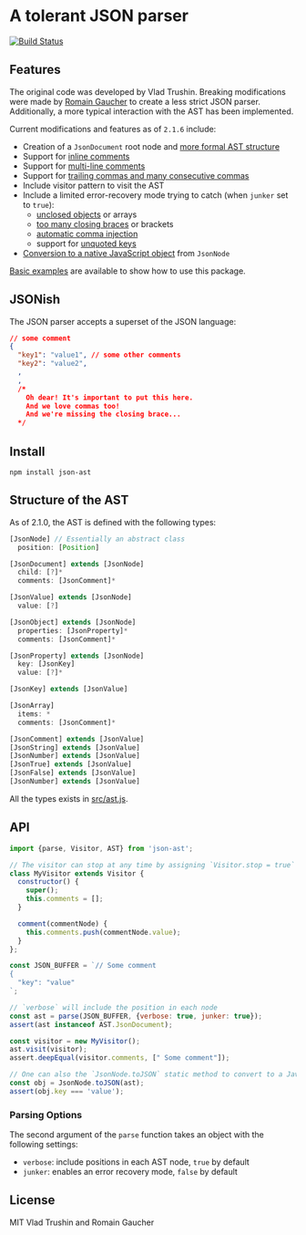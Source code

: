 # A tolerant JSON parser

[![Build Status](https://travis-ci.org/neuroo/json-ast.svg?branch=master)](https://travis-ci.org/neuroo/json-ast)

## Features
The original code was developed by Vlad Trushin. Breaking modifications were made by [Romain Gaucher](https://twitter.com/rgaucher) to create a less strict JSON parser. Additionally, a more typical interaction with the AST has been implemented.

Current modifications and features as of `2.1.6` include:
* Creation of a `JsonDocument` root node and [more formal AST structure](src/ast.js)
* Support for [inline comments](test/cases/comment-in-object.json)
* Support for [multi-line comments](test/cases/multi-line-comments-in-object.js)
* Support for [trailing commas and many consecutive commas](test/cases/object-trailing-commas.json)
* Include visitor pattern to visit the AST
* Include a limited error-recovery mode trying to catch (when `junker` set to `true`):
  * [unclosed objects](test/cases/object-unclosed-junker.json) or arrays
  * [too many closing braces](test/cases/redundant-symbols-junker.json) or brackets
  * [automatic comma injection](test/cases/asi-junker.json)
  * support for [unquoted keys](test/cases/unquoted-keys-junker.json)
* [Conversion to a native JavaScript object](test/index.js#L172) from `JsonNode`

[Basic examples](examples/) are available to show how to use this package.

## JSONish
The JSON parser accepts a superset of the JSON language:
```json
// some comment
{
  "key1": "value1", // some other comments
  "key2": "value2",
  ,
  ,
  /*
    Oh dear! It's important to put this here.
    And we love commas too!
    And we're missing the closing brace...
  */
```

## Install
```shell
npm install json-ast
```

## Structure of the AST
As of 2.1.0, the AST is defined with the following types:

```javascript
[JsonNode] // Essentially an abstract class
  position: [Position]

[JsonDocument] extends [JsonNode]
  child: [?]*
  comments: [JsonComment]*

[JsonValue] extends [JsonNode]
  value: [?]

[JsonObject] extends [JsonNode]
  properties: [JsonProperty]*
  comments: [JsonComment]*

[JsonProperty] extends [JsonNode]
  key: [JsonKey]
  value: [?]*

[JsonKey] extends [JsonValue]

[JsonArray]
  items: *
  comments: [JsonComment]*

[JsonComment] extends [JsonValue]
[JsonString] extends [JsonValue]
[JsonNumber] extends [JsonValue]
[JsonTrue] extends [JsonValue]
[JsonFalse] extends [JsonValue]
[JsonNumber] extends [JsonValue]
```

All the types exists in [src/ast.js](src/ast.js).

## API
```javascript
import {parse, Visitor, AST} from 'json-ast';

// The visitor can stop at any time by assigning `Visitor.stop = true`
class MyVisitor extends Visitor {
  constructor() {
    super();
    this.comments = [];
  }

  comment(commentNode) {
    this.comments.push(commentNode.value);
  }
};

const JSON_BUFFER = `// Some comment
{
  "key": "value"
`;

// `verbose` will include the position in each node
const ast = parse(JSON_BUFFER, {verbose: true, junker: true});
assert(ast instanceof AST.JsonDocument);

const visitor = new MyVisitor();
ast.visit(visitor);
assert.deepEqual(visitor.comments, [" Some comment"]);

// One can also the `JsonNode.toJSON` static method to convert to a JavaScript object
const obj = JsonNode.toJSON(ast);
assert(obj.key === 'value');
```

### Parsing Options
The second argument of the `parse` function takes an object with the following settings:
* `verbose`: include positions in each AST node, `true` by default
* `junker`: enables an error recovery mode, `false` by default

## License
MIT Vlad Trushin and Romain Gaucher
